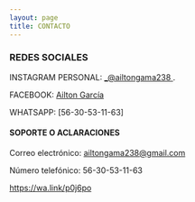 ```yaml
---
layout: page
title: CONTACTO
---
```



### REDES SOCIALES

INSTAGRAM PERSONAL:   [ _@ailtongama238 ](https://instagram.com/ailtongama238?igshid=YmMyMTA2M2Y=). 

FACEBOOK:  [Ailton García](https://www.facebook.com/ailton.ga.54)

WHATSAPP:  [56-30-53-11-63]



#### SOPORTE O ACLARACIONES

Correo electrónico: ailtongama238@gmail.com

Número telefónico: 56-30-53-11-63

https://wa.link/p0j6po



